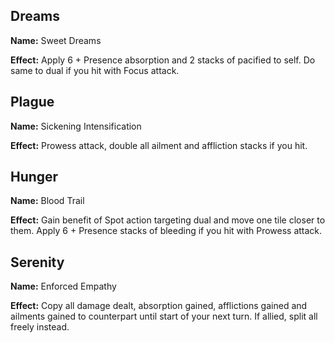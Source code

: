 ## Dreams
**Name:** Sweet Dreams

**Effect:** Apply 6 + Presence absorption and 2 stacks of pacified to self. Do same to dual if you hit with Focus attack.

## Plague
**Name:** Sickening Intensification

**Effect:** Prowess attack, double all ailment and affliction stacks if you hit.

## Hunger
**Name:** Blood Trail

**Effect:** Gain benefit of Spot action targeting dual and move one tile closer to them. Apply 6 + Presence stacks of bleeding if you hit with Prowess attack.

## Serenity
**Name:** Enforced Empathy

**Effect:** Copy all damage dealt, absorption gained, afflictions gained and ailments gained to counterpart until start of your next turn. If allied, split all freely instead.

